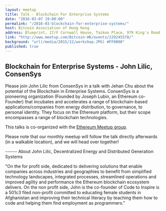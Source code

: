 ```yaml
---
layout: meetup
title: Talk - Blockchain For Enterprise Systems
date: "2016-03-07 19:00:00"
permalink: "/2016-03-blockchain-for-enterprise-systems/"
host: Bitcoin Association of Hong Kong
address: Blueprint, 17/F Cornwall House, Taikoo Place, 979 King's Road, Quarry Bay, Hong Kong
link: "http://www.meetup.com/Bitcoin-HK/events/229245570/"
background: "url(/media/2015/12/workshop.JPG) #FF0000"
published: true
---
```


## Blockchain for Enterprise Systems - John Lilic, ConsenSys

Please join John Lilic from ConsenSys in a talk with Jehan Chu about the potential of the Blockchain in Enterprise Systems. ConsenSys is a pioneering organization (Founded by Joseph Lubin, an Ethereum co-Founder) that incubates and accelerates a range of blockchain-based applications/companies from energy distribution, to governance, to personal identity. They focus on the Ethereum platform, but their scope encompasses a range of blockchain technologies.

This talks is co-organized with the [Ethereum Meetup group](http://www.meetup.com/Ethereum-Hong-Kong/). 

Please note that our monthly meetup will follow the talk directly afterwards (in a walkable location), and we will head over together!

------ About John Lilic, Decentralized Energy and Distributed Generation Systems

"On the for profit side, dedicated to delivering solutions that enable companies across industries and geographies to benefit from simplified technology landscapes, integrated processes, streamlined operations and improved agility and performance the Ethereum blockchain ecosystem delivers. On the non profit side, John is the co-founder of Code to Inspire is a 501c3 filed non-profit committed to educating female students in Afghanistan and improving their technical literacy by teaching them how to code and helping them find employment as programmers."

